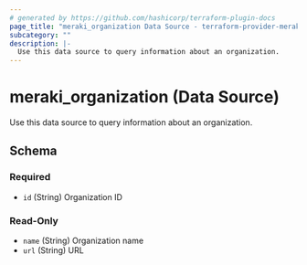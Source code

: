 ```yaml
---
# generated by https://github.com/hashicorp/terraform-plugin-docs
page_title: "meraki_organization Data Source - terraform-provider-meraki"
subcategory: ""
description: |-
  Use this data source to query information about an organization.
---
```


# meraki_organization (Data Source)

Use this data source to query information about an organization.



<!-- schema generated by tfplugindocs -->
## Schema

### Required

- `id` (String) Organization ID

### Read-Only

- `name` (String) Organization name
- `url` (String) URL


